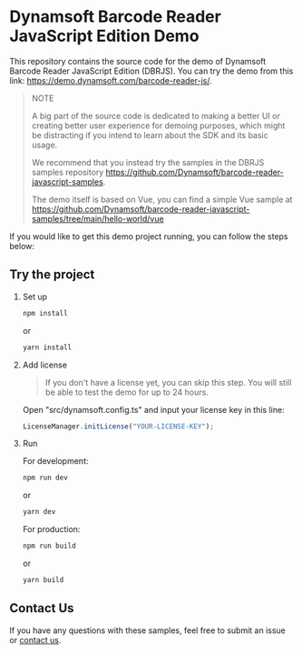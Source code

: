 # Dynamsoft Barcode Reader JavaScript Edition Demo

This repository contains the source code for the demo of Dynamsoft Barcode Reader JavaScript Edition (DBRJS). You can try the demo from this link:
https://demo.dynamsoft.com/barcode-reader-js/.

> NOTE
>
> A big part of the source code is dedicated to making a better UI or creating better user experience for demoing purposes, which might be distracting if you intend to learn about the SDK and its basic usage.
>
> We recommend that you instead try the samples in the DBRJS samples repository https://github.com/Dynamsoft/barcode-reader-javascript-samples.
>
> The demo itself is based on Vue, you can find a simple Vue sample at https://github.com/Dynamsoft/barcode-reader-javascript-samples/tree/main/hello-world/vue

If you would like to get this demo project running, you can follow the steps below:

## Try the project

1. Set up

    ```cmd
    npm install
    ```
    or
    ```cmd
    yarn install
    ```

2. Add license

    > If you don't have a license yet, you can skip this step. You will still be able to test the demo for up to 24 hours.

    Open "src/dynamsoft.config.ts" and input your license key in this line:

    ```js
    LicenseManager.initLicense("YOUR-LICENSE-KEY");
    ```

3. Run

    For development:

    ```cmd
    npm run dev
    ```
    or
    ```cmd
    yarn dev
    ```
    
    For production:

    ```cmd
    npm run build
    ```
    or
    ```cmd
    yarn build
    ```

## Contact Us

If you have any questions with these samples, feel free to submit an issue or [contact us](https://www.dynamsoft.com/company/contact/).
